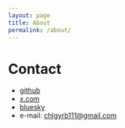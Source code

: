```yaml
---
layout: page
title: About
permalink: /about/
---
```


# Contact
- [github](https://github.com/ingBE)
- [x.com](https://x.com/ingBE2)
- [bluesky](https://bsky.app/profile/ingb3.fursuter.kr)
- e-mail: chlgyrb111@gmail.com
